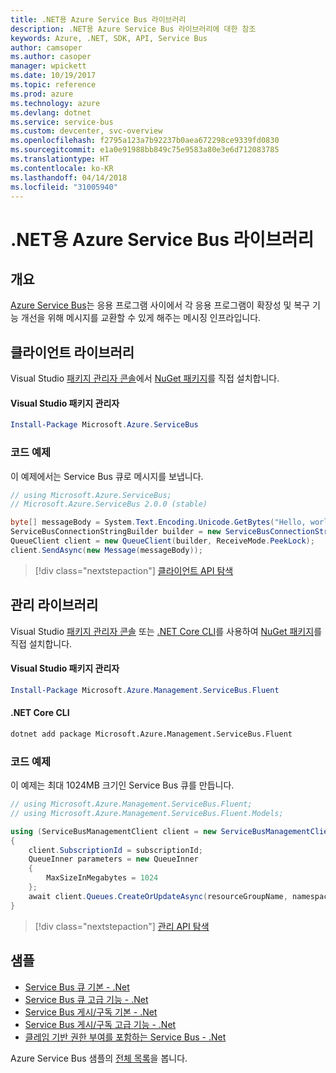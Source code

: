 ```yaml
---
title: .NET용 Azure Service Bus 라이브러리
description: .NET용 Azure Service Bus 라이브러리에 대한 참조
keywords: Azure, .NET, SDK, API, Service Bus
author: camsoper
ms.author: casoper
manager: wpickett
ms.date: 10/19/2017
ms.topic: reference
ms.prod: azure
ms.technology: azure
ms.devlang: dotnet
ms.service: service-bus
ms.custom: devcenter, svc-overview
ms.openlocfilehash: f2795a123a7b92237b0aea672298ce9339fd0830
ms.sourcegitcommit: e1a0e91988bb849c75e9583a80e3e6d712083785
ms.translationtype: HT
ms.contentlocale: ko-KR
ms.lasthandoff: 04/14/2018
ms.locfileid: "31005940"
---
```

# <a name="azure-service-bus-libraries-for-net"></a>.NET용 Azure Service Bus 라이브러리

## <a name="overview"></a>개요

[Azure Service Bus](https://docs.microsoft.com/azure/service-bus-messaging/service-bus-messaging-overview)는 응용 프로그램 사이에서 각 응용 프로그램이 확장성 및 복구 기능 개선을 위해 메시지를 교환할 수 있게 해주는 메시징 인프라입니다.

## <a name="client-library"></a>클라이언트 라이브러리

Visual Studio [패키지 관리자 콘솔][PackageManager]에서 [NuGet 패키지](https://www.nuget.org/packages/Microsoft.Azure.ServiceBus)를 직접 설치합니다.

#### <a name="visual-studio-package-manager"></a>Visual Studio 패키지 관리자

```powershell
Install-Package Microsoft.Azure.ServiceBus
```

### <a name="code-example"></a>코드 예제

이 예제에서는 Service Bus 큐로 메시지를 보냅니다.

```csharp
// using Microsoft.Azure.ServiceBus;
// Microsoft.Azure.ServiceBus 2.0.0 (stable)

byte[] messageBody = System.Text.Encoding.Unicode.GetBytes("Hello, world!");
ServiceBusConnectionStringBuilder builder = new ServiceBusConnectionStringBuilder(connectionString);
QueueClient client = new QueueClient(builder, ReceiveMode.PeekLock);
client.SendAsync(new Message(messageBody));
```

> [!div class="nextstepaction"]
> [클라이언트 API 탐색](/dotnet/api/overview/azure/servicebus/client)


## <a name="management-library"></a>관리 라이브러리

Visual Studio [패키지 관리자 콘솔][PackageManager] 또는 [.NET Core CLI][DotNetCLI]를 사용하여 [NuGet 패키지](https://www.nuget.org/packages/Microsoft.Azure.Management.ServiceBus.Fluent)를 직접 설치합니다.

#### <a name="visual-studio-package-manager"></a>Visual Studio 패키지 관리자

```powershell
Install-Package Microsoft.Azure.Management.ServiceBus.Fluent
```

#### <a name="net-core-cli"></a>.NET Core CLI

```bash
dotnet add package Microsoft.Azure.Management.ServiceBus.Fluent
```

### <a name="code-example"></a>코드 예제

이 예제는 최대 1024MB 크기인 Service Bus 큐를 만듭니다.

```csharp
// using Microsoft.Azure.Management.ServiceBus.Fluent;
// using Microsoft.Azure.Management.ServiceBus.Fluent.Models;

using (ServiceBusManagementClient client = new ServiceBusManagementClient(credentials))
{
    client.SubscriptionId = subscriptionId;
    QueueInner parameters = new QueueInner
    {
        MaxSizeInMegabytes = 1024
    };
    await client.Queues.CreateOrUpdateAsync(resourceGroupName, namespaceName, queueName, parameters);
}
```

> [!div class="nextstepaction"]
> [관리 API 탐색](/dotnet/api/overview/azure/servicebus/management)

## <a name="samples"></a>샘플

- [Service Bus 큐 기본 - .Net](https://azure.microsoft.com/resources/samples/service-bus-dotnet-manage-queue-with-basic-features/)
- [Service Bus 큐 고급 기능 - .Net](https://azure.microsoft.com/resources/samples/service-bus-dotnet-manage-queue-with-advanced-features/)
- [Service Bus 게시/구독 기본 - .Net](https://azure.microsoft.com/resources/samples/service-bus-dotnet-manage-publish-subscribe-with-basic-features/)
- [Service Bus 게시/구독 고급 기능 - .Net](https://azure.microsoft.com/resources/samples/service-bus-dotnet-manage-publish-subscribe-with-advanced-features/)
- [클레임 기반 권한 부여를 포함하는 Service Bus - .Net](https://azure.microsoft.com/resources/samples/service-bus-dotnet-manage-with-claims-based-authorization/)

Azure Service Bus 샘플의 [전체 목록](https://azure.microsoft.com/resources/samples/?term=service+bus)을 봅니다.


[PackageManager]: https://docs.microsoft.com/nuget/tools/package-manager-console
[DotNetCLI]: https://docs.microsoft.com/dotnet/core/tools/dotnet-add-package
